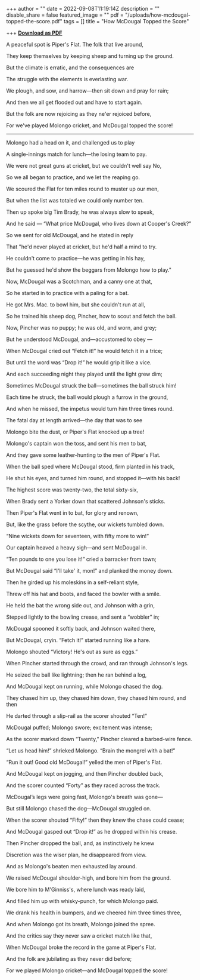 +++
author = ""
date = 2022-09-08T11:19:14Z
description = ""
disable_share = false
featured_image = ""
pdf = "/uploads/how-mcdougal-topped-the-score.pdf"
tags = []
title = "How McDougal Topped the Score"

+++
[**Download as PDF**](/uploads/how-mcdougal-topped-the-score.pdf)

A peaceful spot is Piper's Flat. The folk that live around,

They keep themselves by keeping sheep and turning up the ground.

But the climate is erratic, and the consequences are

The struggle with the elements is everlasting war.

We plough, and sow, and harrow—then sit down and pray for rain;

And then we all get flooded out and have to start again.

But the folk are now rejoicing as they ne'er rejoiced before,

For we've played Molongo cricket, and McDougal topped the score!

***

Molongo had a head on it, and challenged us to play

A single-innings match for lunch—the losing team to pay.

We were not great guns at cricket, but we couldn't well say No,

So we all began to practice, and we let the reaping go.

We scoured the Flat for ten miles round to muster up our men,

But when the list was totaled we could only number ten.

Then up spoke big Tim Brady, he was always slow to speak,

And he said — “What price McDougal, who lives down at Cooper's Creek?”

So we sent for old McDougal, and he stated in reply

That "he'd never played at cricket, but he'd half a mind to try.

He couldn't come to practice—he was getting in his hay,

But he guessed he'd show the beggars from Molongo how to play."

Now, McDougal was a Scotchman, and a canny one at that,

So he started in to practice with a paling for a bat.

He got Mrs. Mac. to bowl him, but she couldn't run at all,

So he trained his sheep dog, Pincher, how to scout and fetch the ball.

Now, Pincher was no puppy; he was old, and worn, and grey;

But he understood McDougal, and—accustomed to obey —

When McDougal cried out “Fetch it!” he would fetch it in a trice;

But until the word was “Drop it!” he would grip it like a vice.

And each succeeding night they played until the light grew dim;

Sometimes McDougal struck the ball—sometimes the ball struck him!

Each time he struck, the ball would plough a furrow in the ground,

And when he missed, the impetus would turn him three times round.

The fatal day at length arrived—the day that was to see

Molongo bite the dust, or Piper's Flat knocked up a tree!

Molongo's captain won the toss, and sent his men to bat,

And they gave some leather-hunting to the men of Piper's Flat.

When the ball sped where McDougal stood, firm planted in his track,

He shut his eyes, and turned him round, and stopped it—with his back!

The highest score was twenty-two, the total sixty-six,

When Brady sent a Yorker down that scattered Johnson's sticks.

Then Piper's Flat went in to bat, for glory and renown,

But, like the grass before the scythe, our wickets tumbled down.

“Nine wickets down for seventeen, with fifty more to win!”

Our captain heaved a heavy sigh—and sent McDougal in.

“Ten pounds to one you lose it!” cried a barracker from town;

But McDougal said “I'll take' it, mon!” and planked the money down.

Then he girded up his moleskins in a self-reliant style,

Threw off his hat and boots, and faced the bowler with a smile.

He held the bat the wrong side out, and Johnson with a grin,

Stepped lightly to the bowling crease, and sent a “wobbler” in;

McDougal spooned it softly back, and Johnson waited there,

But McDougal, cryin. “Fetch it!” started running like a hare.

Molongo shouted “Victory! He's out as sure as eggs.”

When Pincher started through the crowd, and ran through Johnson's legs.

He seized the ball like lightning; then he ran behind a log,

And McDougal kept on running, while Molongo chased the dog.

They chased him up, they chased him down, they chased him round, and then

He darted through a slip-rail as the scorer shouted “Ten!”

McDougal puffed; Molongo swore; excitement was intense;

As the scorer marked down “Twenty," Pincher cleared a barbed-wire fence.

“Let us head him!” shrieked Molongo. “Brain the mongrel with a bat!”

“Run it out! Good old McDougal!” yelled the men of Piper's Flat.

And McDougal kept on jogging, and then Pincher doubled back,

And the scorer counted “Forty” as they raced across the track.

McDougal’s legs were going fast, Molongo's breath was gone—

But still Molongo chased the dog—McDougal struggled on.

When the scorer shouted “Fifty!” then they knew the chase could cease;

And McDougal gasped out “Drop it!” as he dropped within his crease.

Then Pincher dropped the ball, and, as instinctively he knew

Discretion was the wiser plan, he disappeared from view.

And as Molongo's beaten men exhausted lay around.

We raised McDougal shoulder-high, and bore him from the ground.

We bore him to M'Ginniss's, where lunch was ready laid,

And filled him up with whisky-punch, for which Molongo paid.

We drank his health in bumpers, and we cheered him three times three,

And when Molongo got its breath, Molongo joined the spree.

And the critics say they never saw a cricket match like that,

When McDougal broke the record in the game at Piper's Flat.

And the folk are jubilating as they never did before;

For we played Molongo cricket—and McDougal topped the score!